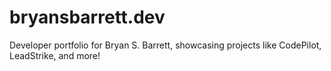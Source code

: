 # bryansbarrett.dev
Developer portfolio for Bryan S. Barrett, showcasing projects like CodePilot, LeadStrike, and more!
